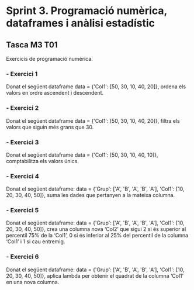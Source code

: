 # Sprint 3. Programació numèrica, dataframes i anàlisi estadístic

## Tasca M3 T01

Exercicis de programació numèrica.



### - Exercici 1
Donat el següent dataframe data = {'Col1': [50, 30, 10, 40, 20]}, ordena els valors en ordre ascendent i descendent.



### - Exercici 2
Donat el següent dataframe data = {'Col1': [50, 30, 10, 40, 20]}, filtra els valors que siguin més grans que 30.



### - Exercici 3
Donat el següent dataframe data = {'Col1': [50, 30, 10, 40, 10]}, comptabilitza els valors únics.



### - Exercici 4
Donat el següent dataframe: data = {'Grup': ['A', 'B', 'A', 'B', 'A'], 'Col1': [10, 20, 30, 40, 50]}, suma les dades que pertanyen a la mateixa columna.



### - Exercici 5
Donat el següent dataframe: data = {'Grup': ['A', 'B', 'A', 'B', 'A'], 'Col1': [10, 20, 30, 40, 50]}, crea una columna nova ‘Col2’ que sigui 2 si és superior al percentil 75% de la ‘Col1’, 0 si és inferior al 25% del percentil de la columna ‘Col1’ i 1 si cau entremig.



### - Exercici 6
Donat el següent dataframe: data = {'Grup': ['A', 'B', 'A', 'B', 'A'], 'Col1': [10, 20, 30, 40, 50]}, aplica lambda per obtenir el quadrat de la columna ‘Col1’ en una nova columna.